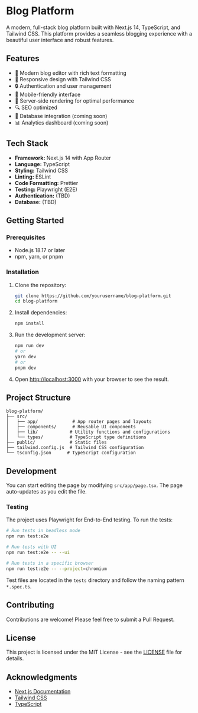 # Blog Platform

A modern, full-stack blog platform built with Next.js 14, TypeScript, and Tailwind CSS. This platform provides a seamless blogging experience with a beautiful user interface and robust features.

## Features

- 📝 Modern blog editor with rich text formatting
- 🎨 Responsive design with Tailwind CSS
- 🔒 Authentication and user management
- 📱 Mobile-friendly interface
- 🚀 Server-side rendering for optimal performance
- 🔍 SEO optimized
- 💾 Database integration (coming soon)
- 📊 Analytics dashboard (coming soon)

## Tech Stack

- **Framework:** Next.js 14 with App Router
- **Language:** TypeScript
- **Styling:** Tailwind CSS
- **Linting:** ESLint
- **Code Formatting:** Prettier
- **Testing:** Playwright (E2E)
- **Authentication:** (TBD)
- **Database:** (TBD)

## Getting Started

### Prerequisites

- Node.js 18.17 or later
- npm, yarn, or pnpm

### Installation

1. Clone the repository:

   ```bash
   git clone https://github.com/yourusername/blog-platform.git
   cd blog-platform
   ```

2. Install dependencies:

   ```bash
   npm install
   ```

3. Run the development server:

   ```bash
   npm run dev
   # or
   yarn dev
   # or
   pnpm dev
   ```

4. Open [http://localhost:3000](http://localhost:3000) with your browser to see the result.

## Project Structure

```
blog-platform/
├── src/
│   ├── app/             # App router pages and layouts
│   ├── components/      # Reusable UI components
│   ├── lib/            # Utility functions and configurations
│   └── types/          # TypeScript type definitions
├── public/             # Static files
├── tailwind.config.js  # Tailwind CSS configuration
└── tsconfig.json      # TypeScript configuration
```

## Development

You can start editing the page by modifying `src/app/page.tsx`. The page auto-updates as you edit the file.

### Testing

The project uses Playwright for End-to-End testing. To run the tests:

```bash
# Run tests in headless mode
npm run test:e2e

# Run tests with UI
npm run test:e2e -- --ui

# Run tests in a specific browser
npm run test:e2e -- --project=chromium
```

Test files are located in the `tests` directory and follow the naming pattern `*.spec.ts`.

## Contributing

Contributions are welcome! Please feel free to submit a Pull Request.

## License

This project is licensed under the MIT License - see the [LICENSE](LICENSE) file for details.

## Acknowledgments

- [Next.js Documentation](https://nextjs.org/docs)
- [Tailwind CSS](https://tailwindcss.com)
- [TypeScript](https://www.typescriptlang.org)
